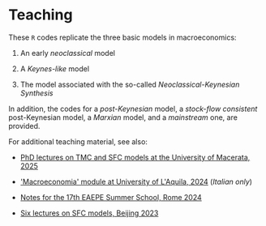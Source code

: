 # Teaching

These `R` codes replicate the three basic models in macroeconomics:

1. An early *neoclassical* model
  
1. A *Keynes-like* model
  
1. The model associated with the so-called *Neoclassical-Keynesian Synthesis*

In addition, the codes for a *post-Keynesian* model, a *stock-flow consistent* post-Keynesian model, a *Marxian* model, and a *mainstream* one, are provided.

For additional teaching material, see also:

- [PhD lectures on TMC and SFC models at the University of Macerata, 2025](https://github.com/marcoverpas/PhD_Lectures_Macerata_2025)

- ['Macroeconomia' module at University of L'Aquila, 2024](https://github.com/marcoverpas/Macroeconomia) (*Italian only*)

- [Notes for the 17th EAEPE Summer School, Rome 2024](https://github.com/marcoverpas/EAEPE_summer_school_2024)

- [Six lectures on SFC models, Beijing 2023](https://github.com/marcoverpas/Six_lectures_on_sfc_models)

